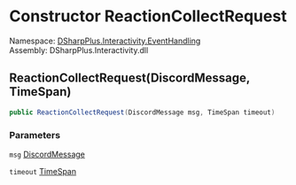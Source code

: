 # Constructor ReactionCollectRequest

Namespace: [DSharpPlus.Interactivity.EventHandling](DSharpPlus.Interactivity.EventHandling.md)  
Assembly: DSharpPlus.Interactivity.dll

## <a id="DSharpPlus_Interactivity_EventHandling_ReactionCollectRequest__ctor_DSharpPlus_Entities_DiscordMessage_System_TimeSpan_"></a>ReactionCollectRequest\(DiscordMessage, TimeSpan\)

```csharp
public ReactionCollectRequest(DiscordMessage msg, TimeSpan timeout)
```

### Parameters

`msg` [DiscordMessage](DSharpPlus.Entities.DiscordMessage.md)

`timeout` [TimeSpan](https://learn.microsoft.com/dotnet/api/system.timespan)

